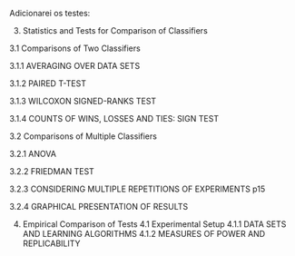 Adicionarei os testes:

3. Statistics and Tests for Comparison of Classifiers
   
3.1 Comparisons of Two Classifiers

3.1.1 AVERAGING OVER DATA SETS

3.1.2 PAIRED T-TEST

3.1.3 WILCOXON SIGNED-RANKS TEST

3.1.4 COUNTS OF WINS, LOSSES AND TIES: SIGN TEST


3.2 Comparisons of Multiple Classifiers

3.2.1 ANOVA

3.2.2 FRIEDMAN TEST

3.2.3 CONSIDERING MULTIPLE REPETITIONS OF EXPERIMENTS p15

3.2.4 GRAPHICAL PRESENTATION OF RESULTS


4. Empirical Comparison of Tests
4.1 Experimental Setup
4.1.1 DATA SETS AND LEARNING ALGORITHMS
4.1.2 MEASURES OF POWER AND REPLICABILITY
